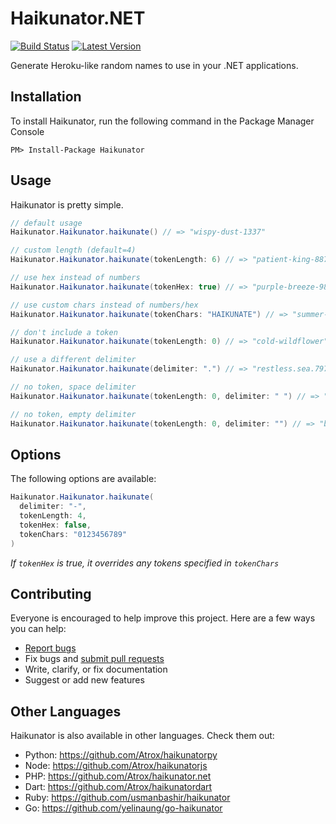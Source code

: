 # Haikunator.NET

[![Build Status](https://img.shields.io/appveyor/ci/Atrox/haikunator-net.svg?style=flat-square)](https://ci.appveyor.com/project/Atrox/haikunator-net)
[![Latest Version](https://img.shields.io/nuget/v/Haikunator.svg?style=flat-square)](https://www.nuget.org/packages/Haikunator)

Generate Heroku-like random names to use in your .NET applications.

## Installation

To install Haikunator, run the following command in the Package Manager Console
```
PM> Install-Package Haikunator
```

## Usage

Haikunator is pretty simple.

```cs
// default usage
Haikunator.Haikunator.haikunate() // => "wispy-dust-1337"

// custom length (default=4)
Haikunator.Haikunator.haikunate(tokenLength: 6) // => "patient-king-887265"

// use hex instead of numbers
Haikunator.Haikunator.haikunate(tokenHex: true) // => "purple-breeze-98e1"

// use custom chars instead of numbers/hex
Haikunator.Haikunator.haikunate(tokenChars: "HAIKUNATE") // => "summer-atom-IHEA"

// don't include a token
Haikunator.Haikunator.haikunate(tokenLength: 0) // => "cold-wildflower"

// use a different delimiter
Haikunator.Haikunator.haikunate(delimiter: ".") // => "restless.sea.7976"

// no token, space delimiter
Haikunator.Haikunator.haikunate(tokenLength: 0, delimiter: " ") // => "delicate haze"

// no token, empty delimiter
Haikunator.Haikunator.haikunate(tokenLength: 0, delimiter: "") // => "billowingleaf"
```

## Options

The following options are available:

```cs
Haikunator.Haikunator.haikunate(
  delimiter: "-",
  tokenLength: 4,
  tokenHex: false,
  tokenChars: "0123456789"
)
```
*If ```tokenHex``` is true, it overrides any tokens specified in ```tokenChars```*

## Contributing

Everyone is encouraged to help improve this project. Here are a few ways you can help:

- [Report bugs](https://github.com/Atrox/haikunator.net/issues)
- Fix bugs and [submit pull requests](https://github.com/Atrox/haikunator.net/pulls)
- Write, clarify, or fix documentation
- Suggest or add new features

## Other Languages

Haikunator is also available in other languages. Check them out:

- Python: https://github.com/Atrox/haikunatorpy
- Node: https://github.com/Atrox/haikunatorjs
- PHP: https://github.com/Atrox/haikunator.net
- Dart: https://github.com/Atrox/haikunatordart
- Ruby: https://github.com/usmanbashir/haikunator
- Go: https://github.com/yelinaung/go-haikunator